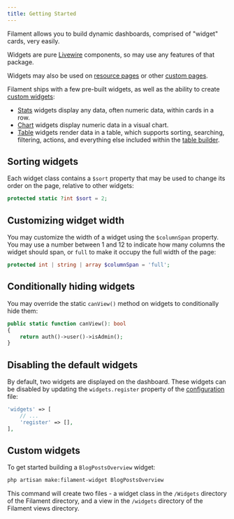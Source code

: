 ```yaml
---
title: Getting Started
---
```


Filament allows you to build dynamic dashboards, comprised of "widget" cards, very easily.

Widgets are pure [Livewire](https://laravel-livewire.com) components, so may use any features of that package.

Widgets may also be used on [resource pages](../resources/widgets) or other [custom pages](../pages/widgets).

Filament ships with a few pre-built widgets, as well as the ability to create [custom widgets](#custom-widgets):

- [Stats](stats) widgets display any data, often numeric data, within cards in a row.
- [Chart](charts) widgets display numeric data in a visual chart.
- [Table](tables) widgets render data in a table, which supports sorting, searching, filtering, actions, and everything else included within the [table builder](../../tables).

## Sorting widgets

Each widget class contains a `$sort` property that may be used to change its order on the page, relative to other widgets:

```php
protected static ?int $sort = 2;
```

## Customizing widget width

You may customize the width of a widget using the `$columnSpan` property. You may use a number between 1 and 12 to indicate how many columns the widget should span, or `full` to make it occupy the full width of the page:

```php
protected int | string | array $columnSpan = 'full';
```

## Conditionally hiding widgets

You may override the static `canView()` method on widgets to conditionally hide them:

```php
public static function canView(): bool
{
    return auth()->user()->isAdmin();
}
```

## Disabling the default widgets

By default, two widgets are displayed on the dashboard. These widgets can be disabled by updating the `widgets.register` property of the [configuration](installation#publishing-the-configuration) file:

```php
'widgets' => [
    // ...
    'register' => [],
],
```

## Custom widgets

To get started building a `BlogPostsOverview` widget:

```bash
php artisan make:filament-widget BlogPostsOverview
```

This command will create two files - a widget class in the `/Widgets` directory of the Filament directory, and a view in the `/widgets` directory of the Filament views directory.
